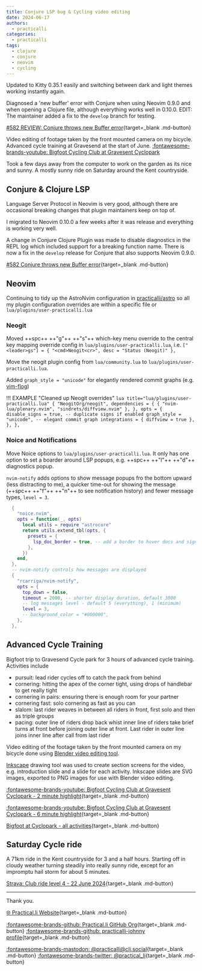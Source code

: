 ```yaml
---
title: Conjure LSP bug & Cycling video editing
date: 2024-06-17
authors:
  - practicalli
categories:
  - practicalli
tags:
  - clojure
  - conjure
  - neovim
  - cycling
---
```



Updated to Kitty 0.35.1 easily and switching between dark and light themes working instantly again.

Diagnosed a 'new buffer' error with Conjure when using Neovim 0.9.0 and when opening a Clojure file, although everything works well in 0.10.0.  EDIT: The maintainer added a fix to the `develop` branch for testing.

[#582 REVIEW: Conjure throws new Buffer error](https://github.com/Olical/conjure/issues/582){target=_blank .md-button}

Video editing of footage taken by the front mounted camera on my bicycle. Advanced cycle training at Gravesend at the start of June.
[:fontawesome-brands-youtube: Bigfoot Cycling Club at Gravesent Cyclopark](https://youtu.be/7PnCrLdTmUo)

Took a few days away from the computer to work on the garden as its nice and sunny.  A mostly sunny ride on Saturday around the Kent countryside.

<!-- more -->

## Conjure & Clojure LSP

Language Server Protocol in Neovim is very good, although there are occasional breaking changes that plugin maintainers keep on top of.

I migrated to Neovim 0.10.0 a few weeks after it was release and everything is working very well.

A change in Conjure Clojure Plugin was made to disable diagnostics in the REPL log which included support for a breaking function name. There is now a fix in the `develop` release for Conjure that also supports Neovim 0.9.0.

[#582 Conjure throws new Buffer error](https://github.com/Olical/conjure/issues/582){target=_blank .md-button}


## Neovim

Continuing to tidy up the AstroNvim configuration in [practicalli/astro](https://github.com/practicalli/astro) so all my plugin configuration overrides are within a specific file or `lua/plugins/user-practicalli.lua`

### Neogit

Moved ++spc++ ++"g"++ ++"s"++ which-key menu override to the central key mapping override config in `lua/plugins/user-practicalli.lua`, i.e. `["<leader>gs"] = { "<cmd>Neogit<cr>", desc = "Status (Neogit)" },`

Move the neogit plugin config from `lua/community.lua` to `lua/plugins/user-practicalli.lua`.

Added `graph_style = "unicode"` for elegantly rendered commit graphs (e.g. [vim-flog](https://github.com/rbong/vim-flog))

!!! EXAMPLE "Cleaned up Neogit overrides"
    ```lua title="lua/plugins/user-practicalli.lua"
      {
        "NeogitOrg/neogit",
        dependencies = {
          { "nvim-lua/plenary.nvim", "sindrets/diffview.nvim" },
        },
        opts = {
          disable_signs = true, -- duplicate signs if enabled
          graph_style = "unicode", -- elegant commit graph
          integrations = { diffview = true },
        },
      },
    ```

### Noice and Notifications

Move Noice options to `lua/plugins/user-practicalli.lua`.  It only has one option to set a boarder around LSP popups, e.g. ++spc++ ++"l"++ ++"d"++ diagnostics popup.

`nvim-notify` adds options to show message popups fro the bottom upward (less distracting to me), a quicker time-out for showing the message (++spc++ ++"f"++ ++"n"++ to see notification history) and fewer message types, `level = 3`.

```lua
  {
    "noice.nvim",
    opts = function(_, opts)
      local utils = require "astrocore"
      return utils.extend_tbl(opts, {
        presets = {
          lsp_doc_border = true, -- add a border to hover docs and signature help
        },
      })
    end,
  },
  -- nvim-notify controls how messages are displayed
  {
    "rcarriga/nvim-notify",
    opts = {
      top_down = false,
      timeout = 2000, -- shorter display duration, default 3000
      -- log messages level - default 5 (everything), 1 (minimum)
      level = 3,
      -- background_color = "#000000",
    },
  },
```


## Advanced Cycle Training

Bigfoot trip to Gravesend Cycle park for 3 hours of advanced cycle training. Activities include

- pursuit: lead rider cycles off to catch the pack from behind
- cornering: hitting the apex of the corner tight, using drops of handlebar to get really tight
- cornering in pairs: ensuring there is enough room for your partner
- cornering fast: solo cornering as fast as you can
- slalom: last rider weaves in between all riders in front, first solo and then as triple groups
- pacing: outer line of riders drop back whist inner line of riders take brief turns at front before joining outer line at front.  Last rider in outer line joins inner line after call from last rider

Video editing of the footage taken by the front mounted camera on my bicycle done using [Blender video editing tool](https://docs.blender.org/manual/en/latest/video_editing/index.html).

[Inkscape](https://inkscape.org/) drawing tool was used to create section screens for the video, e.g. introduction slide and a slide for each activity.  Inkscape slides are SVG images, exported to PNG images for use with Blender video editing.

[:fontawesome-brands-youtube: Bigfoot Cycling Club at Gravesent Cyclopark - 2 minute highlight](https://youtu.be/7PnCrLdTmUo){target=_blank .md-button}

[:fontawesome-brands-youtube: Bigfoot Cycling Club at Gravesent Cyclopark - 6 minute highlight](https://youtu.be/BaLoY5ou7Uo){target=_blank .md-button}

[Bigfoot at Cyclopark - all activities](https://youtu.be/uB9Ys5O2oSY){target=_blank .md-button}


## Saturday Cycle ride

A 71km ride in the Kent countryside for 3 and a half hours.  Starting off in cloudy weather turning steadily into really sunny ride, except for an impromptu hail storm for about 5 minutes.

[Strava: Club ride level 4 - 22 June 2024](https://www.strava.com/activities/11712774904){target=_blank .md-button}

<div class="strava-embed-placeholder" data-embed-type="activity" data-embed-id="11712774904" data-style="standard"></div><script src="https://strava-embeds.com/embed.js"></script>

---
Thank you.

[:globe_with_meridians: Practical.li Website](https://practical.li){target=_blank .md-button}

[:fontawesome-brands-github: Practical.li GitHub Org](https://github.com/practicalli){target=_blank .md-button}
[:fontawesome-brands-github: practicalli-johnny profile](https://github.com/practicalli-johnny){target=_blank .md-button}

[:fontawesome-brands-mastodon: @practicalli@clj.social](https://clj.social/@practicalli){target=_blank .md-button}
[:fontawesome-brands-twitter: @practical_li](https://twitter.com/practcial_li){target=_blank .md-button}
